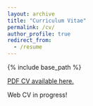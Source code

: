 ```yaml
---
layout: archive
title: "Curriculum Vitae"
permalink: /cv/
author_profile: true
redirect_from:
  - /resume
---
```


{% include base_path %}

[PDF CV available here.](https://cmace98.github.io/files/CVGH_6-1-25.pdf)

Web CV in progress!

<!-- ## Education
---
**Ph.D in Physics**<br>The Ohio State University<br>2020-2026 (expected)

**B.S. in Physics and Mathematics, Minor in Music**<br>The University of North Carolina at Chapel Hill<br>2016-2020<br>Thesis: *Simulating the Thermal Evolution of Dark Matter During an Early Matter-Dominated Era*

## Awards
---

**Presidential Fellowship**<br>OSU Dissertation Year Fellowship<br>November 2024

**Physics Service Award**<br>OSU Physics Department award for Department and University Service<br>April 2024

**Hazel Brown Outstanding Teaching Assistant Award**<br>OSU Physics Department Award for Teaching<br>April 2021

## Service -->
